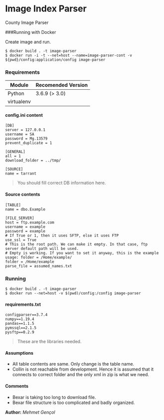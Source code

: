 # Image Index Parser

County Image Parser

###Running with Docker

Create image and run.

```
$ docker build . -t image-parser
$ docker run -i -t --net=host --name=image-parser-cont -v ${pwd}/config:application/config image-parser
```


### Requirements

| Module | Recomended Version |
| ------ | ------ |
| Python | 3.6.9 (> 3.0) |
| virtualenv |  |


#### config.ini content
```
[DB]
server = 127.0.0.1
username = SA
password = Mg.13579
prevent_duplicate = 1

[GENERAL]
all = 1
download_folder = ../tmp/

[SOURCE]
name = tarrant
```
> You should fill correct DB information here.

#### Source contents
```
[TABLE]
name = dbo.Example

[FILE_SERVER]
host = ftp.example.com
username = example
password = example
# If True or 1, then it uses SFTP, else it uses FTP
use_ssl = True
# This is the root path. We can make it empty. In that case, ftp server default path will be used.
# Empty is working. If you want to set it anyway, this is the example usage: folder = /Home/example/
folder = /Home/example
parse_file = assumed_names.txt
```


### Running

```
$ docker build . -t image-parser
$ docker run --net=host -v $(pwd)/config:/config image-parser
```

#### requirements.txt

```
configparser==3.7.4
numpy==1.19.4
pandas==1.1.5
pymssql==2.1.5
pysftp==0.2.9
```

> These are the libraries needed.

#### Assumptions
- All table contents are same. Only change is the table name.
- Collin is not reachable from development. Hence it is assumed that it connects to correct folder and the only xml in zip is what we need. 

#### Comments
- Bexar is taking too long to download file.
- Bexar file structure is too complicated and badly organized.


**Author:** *Mehmet Gençol*